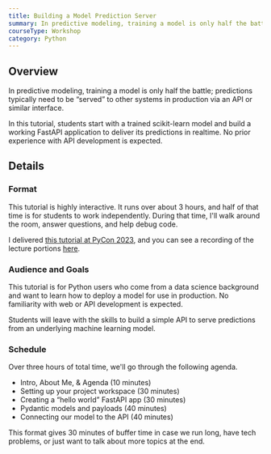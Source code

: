 ```yaml
---
title: Building a Model Prediction Server
summary: In predictive modeling, training a model is only half the battle; predictions typically need to be “served” to other systems in production via an API or similar interface. We'll build that model server together.
courseType: Workshop
category: Python
---
```


## Overview

In predictive modeling, training a model is only half the battle; predictions typically need to be “served” to other systems in production via an API or similar interface.

In this tutorial, students start with a trained scikit-learn model and build a working FastAPI application to deliver its predictions in realtime. No prior experience with API development is expected.

## Details

### Format

This tutorial is highly interactive.
It runs over about 3 hours, and half of that time is for students to work independently.
During that time, I'll walk around the room, answer questions, and help debug code.

I delivered [this tutorial at PyCon 2023](https://us.pycon.org/2023/schedule/presentation/79/), and you can see a recording of the lecture portions [here](https://www.youtube.com/watch?v=HHjsqcavdQs&t=2257s).

### Audience and Goals

This tutorial is for Python users who come from a data science background and want to learn how to deploy a model for use in production.
No familiarity with web or API development is expected.

Students will leave with the skills to build a simple API to serve predictions from an underlying machine learning model.

### Schedule

Over three hours of total time, we'll go through the following agenda.

- Intro, About Me, & Agenda (10 minutes)
- Setting up your project workspace (30 minutes)
- Creating a “hello world” FastAPI app (30 minutes)
- Pydantic models and payloads (40 minutes)
- Connecting our model to the API (40 minutes)

This format gives 30 minutes of buffer time in case we run long, have tech problems, or just want to talk about more topics at the end.